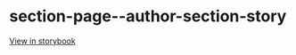 # section-page--author-section-story

[View in storybook](https://raw.githack.com/Independent-Digital-News-and-Media-Ltd/standard-pwamp-sb/PR-562-sb/index.html?path=/story/section-page--author-section-story)
